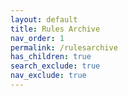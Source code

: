 ```yaml
---
layout: default
title: Rules Archive
nav_order: 1
permalink: /rulesarchive
has_children: true
search_exclude: true
nav_exclude: true
---
```

